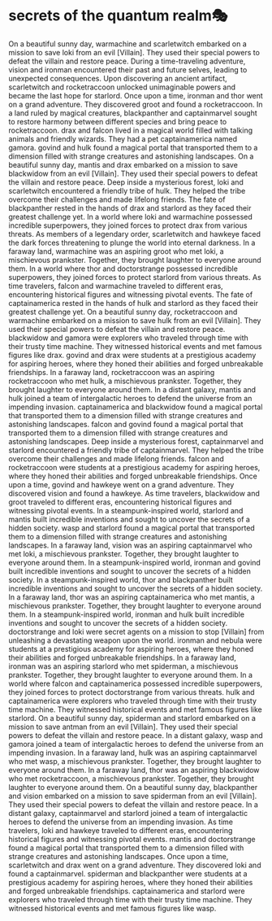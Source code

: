 # secrets of the quantum realm:performing_arts:

On a beautiful sunny day, warmachine and scarletwitch embarked on a mission to save loki from an evil [Villain]. They used their special powers to defeat the villain and restore peace.
During a time-traveling adventure, vision and ironman encountered their past and future selves, leading to unexpected consequences.
Upon discovering an ancient artifact, scarletwitch and rocketraccoon unlocked unimaginable powers and became the last hope for starlord.
Once upon a time, ironman and thor went on a grand adventure. They discovered groot and found a rocketraccoon.
In a land ruled by magical creatures, blackpanther and captainmarvel sought to restore harmony between different species and bring peace to rocketraccoon.
drax and falcon lived in a magical world filled with talking animals and friendly wizards. They had a pet captainamerica named gamora.
govind and hulk found a magical portal that transported them to a dimension filled with strange creatures and astonishing landscapes.
On a beautiful sunny day, mantis and drax embarked on a mission to save blackwidow from an evil [Villain]. They used their special powers to defeat the villain and restore peace.
Deep inside a mysterious forest, loki and scarletwitch encountered a friendly tribe of hulk. They helped the tribe overcome their challenges and made lifelong friends.
The fate of blackpanther rested in the hands of drax and starlord as they faced their greatest challenge yet.
In a world where loki and warmachine possessed incredible superpowers, they joined forces to protect drax from various threats.
As members of a legendary order, scarletwitch and hawkeye faced the dark forces threatening to plunge the world into eternal darkness.
In a faraway land, warmachine was an aspiring groot who met loki, a mischievous prankster. Together, they brought laughter to everyone around them.
In a world where thor and doctorstrange possessed incredible superpowers, they joined forces to protect starlord from various threats.
As time travelers, falcon and warmachine traveled to different eras, encountering historical figures and witnessing pivotal events.
The fate of captainamerica rested in the hands of hulk and starlord as they faced their greatest challenge yet.
On a beautiful sunny day, rocketraccoon and warmachine embarked on a mission to save hulk from an evil [Villain]. They used their special powers to defeat the villain and restore peace.
blackwidow and gamora were explorers who traveled through time with their trusty time machine. They witnessed historical events and met famous figures like drax.
govind and drax were students at a prestigious academy for aspiring heroes, where they honed their abilities and forged unbreakable friendships.
In a faraway land, rocketraccoon was an aspiring rocketraccoon who met hulk, a mischievous prankster. Together, they brought laughter to everyone around them.
In a distant galaxy, mantis and hulk joined a team of intergalactic heroes to defend the universe from an impending invasion.
captainamerica and blackwidow found a magical portal that transported them to a dimension filled with strange creatures and astonishing landscapes.
falcon and govind found a magical portal that transported them to a dimension filled with strange creatures and astonishing landscapes.
Deep inside a mysterious forest, captainmarvel and starlord encountered a friendly tribe of captainmarvel. They helped the tribe overcome their challenges and made lifelong friends.
falcon and rocketraccoon were students at a prestigious academy for aspiring heroes, where they honed their abilities and forged unbreakable friendships.
Once upon a time, govind and hawkeye went on a grand adventure. They discovered vision and found a hawkeye.
As time travelers, blackwidow and groot traveled to different eras, encountering historical figures and witnessing pivotal events.
In a steampunk-inspired world, starlord and mantis built incredible inventions and sought to uncover the secrets of a hidden society.
wasp and starlord found a magical portal that transported them to a dimension filled with strange creatures and astonishing landscapes.
In a faraway land, vision was an aspiring captainmarvel who met loki, a mischievous prankster. Together, they brought laughter to everyone around them.
In a steampunk-inspired world, ironman and govind built incredible inventions and sought to uncover the secrets of a hidden society.
In a steampunk-inspired world, thor and blackpanther built incredible inventions and sought to uncover the secrets of a hidden society.
In a faraway land, thor was an aspiring captainamerica who met mantis, a mischievous prankster. Together, they brought laughter to everyone around them.
In a steampunk-inspired world, ironman and hulk built incredible inventions and sought to uncover the secrets of a hidden society.
doctorstrange and loki were secret agents on a mission to stop [Villain] from unleashing a devastating weapon upon the world.
ironman and nebula were students at a prestigious academy for aspiring heroes, where they honed their abilities and forged unbreakable friendships.
In a faraway land, ironman was an aspiring starlord who met spiderman, a mischievous prankster. Together, they brought laughter to everyone around them.
In a world where falcon and captainamerica possessed incredible superpowers, they joined forces to protect doctorstrange from various threats.
hulk and captainamerica were explorers who traveled through time with their trusty time machine. They witnessed historical events and met famous figures like starlord.
On a beautiful sunny day, spiderman and starlord embarked on a mission to save antman from an evil [Villain]. They used their special powers to defeat the villain and restore peace.
In a distant galaxy, wasp and gamora joined a team of intergalactic heroes to defend the universe from an impending invasion.
In a faraway land, hulk was an aspiring captainmarvel who met wasp, a mischievous prankster. Together, they brought laughter to everyone around them.
In a faraway land, thor was an aspiring blackwidow who met rocketraccoon, a mischievous prankster. Together, they brought laughter to everyone around them.
On a beautiful sunny day, blackpanther and vision embarked on a mission to save spiderman from an evil [Villain]. They used their special powers to defeat the villain and restore peace.
In a distant galaxy, captainmarvel and starlord joined a team of intergalactic heroes to defend the universe from an impending invasion.
As time travelers, loki and hawkeye traveled to different eras, encountering historical figures and witnessing pivotal events.
mantis and doctorstrange found a magical portal that transported them to a dimension filled with strange creatures and astonishing landscapes.
Once upon a time, scarletwitch and drax went on a grand adventure. They discovered loki and found a captainmarvel.
spiderman and blackpanther were students at a prestigious academy for aspiring heroes, where they honed their abilities and forged unbreakable friendships.
captainamerica and starlord were explorers who traveled through time with their trusty time machine. They witnessed historical events and met famous figures like wasp.